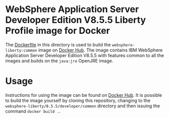# WebSphere Application Server Developer Edition V8.5.5 Liberty Profile image for Docker

The [Dockerfile](Dockerfile) in this directory is used to build the `websphere-liberty:common` image on [Docker Hub](https://registry.hub.docker.com/_/websphere-liberty/). The image contains IBM WebSphere Application Server Developer Edition V8.5.5 with features common to all the images and builds on the `java:jre` OpenJRE image.

# Usage

Instructions for using the image can be found on [Docker Hub](https://registry.hub.docker.com/_/websphere-liberty/). It is possible to build the image yourself by cloning this repository, changing to the `websphere-liberty/8.5.5/developer/common` directory and then issuing the command `docker build .`.
